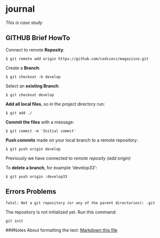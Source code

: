 # journal

*This is case study*


## GITHUB Brief HowTo


Connect to remote __Reposity__:

`$ git remote add origin https://github.com/codicecc/magazzino.git`


Create a __Branch__:

`$ git checkout -b develop`


Select an __existing Branch__:

`$ git checkout develop`


__Add all local files__, so in the project directory run:

`$ git add ./`


__Commit the files__ with a message:

`$ git commit -m 'Initial commit'`


__Push commits__ made on your local branch to a remote repository:

`$ git push origin develop`

Previously we have connected to _remote reposity (add origin)_

To __delete a branch__, for example 'develop33':

`$ git push origin :develop33`

## Errors Problems
`fatal: Not a git repository (or any of the parent directories): .git`

The repository is not initialized yet. Run this command:

`git init`

###Notes
About formatting the text:
[Markdown this file](https://guides.github.com/features/mastering-markdown/)
